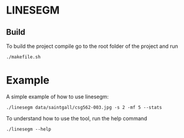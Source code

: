 LINESEGM
===================

## Build
To build the project compile go to the root folder of the project and run
```
./makefile.sh
````

# Example
A simple example of how to use linesegm:
```
./linesegm data/saintgall/csg562-003.jpg -s 2 -mf 5 --stats
```

To understand how to use the tool, run the help command
```
./linesegm --help
````
